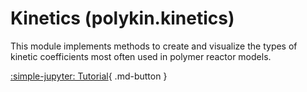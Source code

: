 # Kinetics (polykin.kinetics)

This module implements methods to create and visualize the types of kinetic
coefficients most often used in polymer reactor models.

[:simple-jupyter: Tutorial](../../tutorials/kinetic_coefficients){ .md-button }
